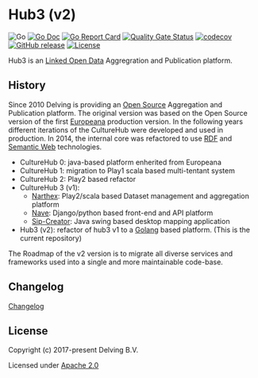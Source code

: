 # Hub3  (v2)

![Go](https://github.com/delving/hub3/workflows/Go/badge.svg)
[![Go Doc](https://img.shields.io/badge/godoc-reference-blue.svg)](http://godoc.org/github.com/delving/hub3)
[![Go Report Card](https://goreportcard.com/badge/github.com/delving/hub3)](https://goreportcard.com/report/github.com/delving/hub3)
[![Quality Gate Status](https://sonarcloud.io/api/project_badges/measure?project=delving_hub3&metric=alert_status)](https://sonarcloud.io/dashboard?id=delving_hub3)
[![codecov](https://codecov.io/gh/delving/hub3/branch/master/graph/badge.svg)](https://codecov.io/gh/delving/hub3)
[![GitHub release](https://img.shields.io/github/release/delving/hub3)](https://github.com/delving/hub3/releases/latest)
[![License](https://img.shields.io/badge/License-Apache%202.0-blue.svg)](https://opensource.org/licenses/Apache-2.0)

Hub3 is an [Linked Open Data](https://en.wikipedia.org/wiki/Linked_data) Aggregration and Publication platform.

## History

Since 2010 Delving is providing an [Open Source](https://en.wikipedia.org/wiki/Open_source) Aggregation and Publication platform. The original version was based on the Open Source version of the first [Europeana](https://www.europeana.eu/en) production version. In the following years different iterations of the CultureHub were developed and used in production. In 2014, the internal core was refactored to use [RDF](https://en.wikipedia.org/wiki/Resource_Description_Framework) and [Semantic Web](https://en.wikipedia.org/wiki/Semantic_Web) technologies. 

- CultureHub 0: java-based platform enherited from Europeana
- CultureHub 1: migration to Play1 scala based multi-tentant system
- CultureHub 2: Play2 based refactor
- CultureHub 3 (v1): 
  - [Narthex](https://github.com/delving/narthex): Play2/scala based Dataset management and aggregation platform
  - [Nave](https://github.com/delving/nave): Django/python based front-end and API platform
  - [Sip-Creator](https://github.com/delving/sip-creator/): Java swing based desktop mapping application
- Hub3 (v2): refactor of hub3 v1 to a [Golang](https://go.dev) based platform. (This is the current repository)

The Roadmap of the v2 version is to migrate all diverse services and frameworks used into a single and more maintainable code-base.

## Changelog

[Changelog](./CHANGELOG.md)

## License

Copyright (c) 2017-present Delving B.V.

Licensed under [Apache 2.0](./License)

[Golang Installation]: https://golang.org/doc/install








